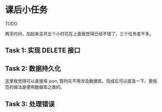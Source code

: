 # 课后小任务

TODO

两天时间，加起来总共五个小时花在上面我觉得已经不错了，三个任务差不多。

## Task 1: 实现 DELETE 接口

## Task 2: 数据持久化

这里我觉得可以直接用 json, 暂时先不用涉及数据库。完成后可以提及一下，更规范的做法是使用数据库之类的。

## Task 3: 处理错误
